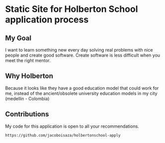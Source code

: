 # Static Site for Holberton School application process

## My Goal
I want to learn something new every day solving real problems with nice people and create good software.
Create software is less difficult when you meet the right mentor.

## Why Holberton
Because it looks like they have a good education model that could work for me, instead of the ancient/obsolete university education models in my city (medellin - Colombia)

## Contributions
My code for this application is open to all your recommendations.

```bash
https://github.com/jacoboisaza/holbertonschool-apply
```
